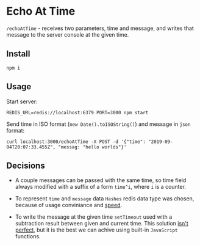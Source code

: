 # Echo At Time

`/echoAtTime` - receives two parameters, time and message, and writes that message to the server console at the given time.

## Install

```
npm i
```

## Usage

Start server:

```
REDIS_URL=redis://localhost:6379 PORT=3000 npm start
```

Send time in ISO format (`new Date().toISOString()`) and message in `json` format:

```
curl localhost:3000/echoAtTime -X POST -d '{"time": "2019-09-04T20:07:33.455Z", "messag: "hello worlds"}'
```

## Decisions

 - A couple messages can be passed with the same time, so time field always modified with a suffix of a form `time^i`, where `i` is a counter.

- To represent `time` and `message` data `Hashes` redis data type was chosen, because of usage conviniance and
[speed](https://matt.sh/introduction-to-redis-data-types).

- To write the message at the given time `setTimeout` used with a subtraction result between given and current time. This solution [isn't perfect](https://developer.mozilla.org/en-US/docs/Web/API/WindowOrWorkerGlobalScope/setTimeout#Reasons_for_delays_longer_than_specified), but it is the best we can achive using built-in `JavaScript` functions.

